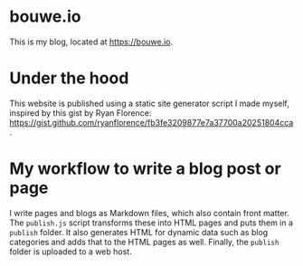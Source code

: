 # bouwe.io

This is my blog, located at https://bouwe.io.

# Under the hood

This website is published using a static site generator script I made myself, inspired by this gist by Ryan Florence: https://gist.github.com/ryanflorence/fb3fe3209877e7a37700a20251804cca.

# My workflow to write a blog post or page

I write pages and blogs as Markdown files, which also contain front matter. The `publish.js` script
transforms these into HTML pages and puts them in a `publish` folder. It also generates HTML for dynamic
data such as blog categories and adds that to the HTML pages as well. Finally, the `publish` folder is
uploaded to a web host.
